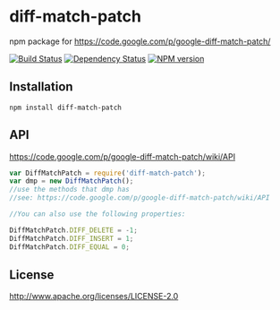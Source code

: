 # diff-match-patch

npm package for https://code.google.com/p/google-diff-match-patch/

[![Build Status](https://img.shields.io/travis/JackuB/diff-match-patch/master.svg)](https://travis-ci.org/JackuB/diff-match-patch)
[![Dependency Status](https://img.shields.io/david/JackuB/diff-match-patch.svg)](https://david-dm.org/JackuB/diff-match-patch)
[![NPM version](https://img.shields.io/npm/v/diff-match-patch.svg)](https://www.npmjs.com/package/diff-match-patch)

## Installation

    npm install diff-match-patch

## API

https://code.google.com/p/google-diff-match-patch/wiki/API

```javascript
var DiffMatchPatch = require('diff-match-patch');
var dmp = new DiffMatchPatch();
//use the methods that dmp has
//see: https://code.google.com/p/google-diff-match-patch/wiki/API

//You can also use the following properties:

DiffMatchPatch.DIFF_DELETE = -1;
DiffMatchPatch.DIFF_INSERT = 1;
DiffMatchPatch.DIFF_EQUAL = 0;
```

## License

  http://www.apache.org/licenses/LICENSE-2.0
